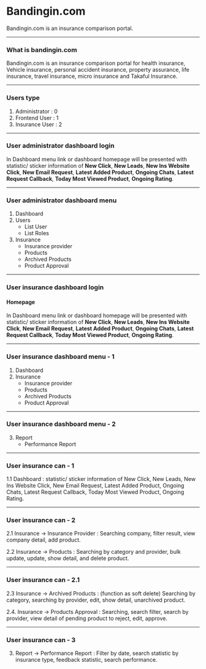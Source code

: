 # Bandingin.com 

Bandingin.com is an insurance comparison portal.

---

### What is bandingin.com

Bandingin.com is an insurance comparison portal for health insurance, Vehicle insurance, personal accident insurance, property assurance, life insurance, travel insurance, micro insurance and Takaful Insurance.

---

### Users type

1. Administrator  : 0
2. Frontend User  : 1
3. Insurance User : 2

---

### User administrator dashboard login

In Dashboard menu link or dashboard homepage will be presented with statistic/ sticker information of __New Click__, __New Leads__, __New Ins Website Click__, __New Email Request__, __Latest Added Product__, __Ongoing Chats__, __Latest Request Callback__, __Today Most Viewed Product__, __Ongoing Rating__.

---

### User administrator dashboard menu

1. Dashboard
2. Users
    - List User
    - List Roles
3. Insurance
    - Insurance provider
    - Products
    - Archived Products
    - Product Approval

---

### User insurance dashboard login

#### Homepage

In Dashboard menu link or dashboard homepage will be presented with statistic/ sticker information of 
__New Click__, __New Leads__, __New Ins Website Click__, __New Email Request__, __Latest Added Product__, __Ongoing Chats__, __Latest Request Callback__, __Today Most Viewed Product__, __Ongoing Rating__.

---

### User insurance dashboard menu - 1

1. Dashboard
2. Insurance
    - Insurance provider
    - Products
    - Archived Products
    - Product Approval

---

### User insurance dashboard menu - 2

3. Report
    - Performance Report

---

### User insurance can - 1

1.1 Dashboard : statistic/ sticker information of 
New Click, New Leads, New Ins Website Click, New Email Request, Latest Added Product, Ongoing Chats, Latest Request Callback, Today Most Viewed Product, Ongoing Rating.

---

### User insurance can - 2

2.1 Insurance -> Insurance Provider : Searching company, filter result, view company detail, add product.

2.2 Insurance -> Products : Searching by category and provider, bulk update, update, show detail, and delete product.

---

### User insurance can - 2.1

2.3 Insurance -> Archived Products : (function as soft delete) Searching by category, searching by provider, edit, show detail, unarchived product.

2.4. Insurance -> Products Approval : Searching, search filter, search by provider, view detail of pending product to reject, edit, approve.

---

### User insurance can - 3

3. Report -> Performance Report : Filter by date, search statistic by insurance type, feedback statistic, search performance. 